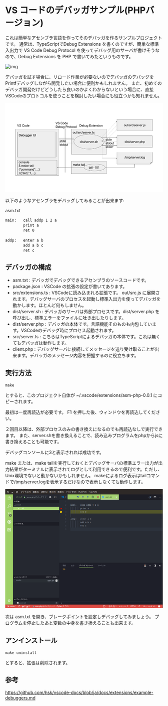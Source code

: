 # VS コードのデバッガサンプル(PHPバージョン)

これは簡単なアセンブラ言語を作ってそのデバッガを作るサンプルプロジェクトです。
通常は、TypeScriptでDebug Extensions を書くのですが、簡単な標準入出力で VS Code Debug Protocol を使ってデバッグ用のサーバが書けそうなので、Debug Extensions を PHP で書いてみたというものです。

![img](https://raw.githubusercontent.com/hsk/vscode-docs/ja/docs/extensions/images/example-debuggers/debug-arch.png)


デバッガを試す場合に、リロード作業が必要ないのでデバッガのデバッグをPrintfデバッグしながら開発したい場合に便利かもしれません。
また、初めてのデバッガ開発だけどどうしたら良いのかよくわからないという場合に、直接VSCodeのプロトコルを使うことを検討したい場合にも役立つかも知れません。

![img](https://raw.githubusercontent.com/hsk/vscode-debugger-asm-php/master/images/fig1.png)

以下のようなアセンブラをデバッグしてみることが出来ます:

asm.txt

```
main:   call addp 1 2 a
        print a
        ret 0

addp:   enter a b
        add a b c
        ret c
```

## デバッガの構成

- asm.txt : デバッガでデバッグできるアセンブラのソースコードです。
- package.json : VSCode の拡張の設定が書いてあります。
- src/extensions.ts : VSCodeに読み込まれる拡張です。 out/src.js に展開されます。デバッグサーバのプロセスを起動し標準入出力を使ってデバッガを動かします。ほとんど何もしません。
- dist/server.sh : デバッガのサーバは外部プロセスです。dist/server.php を呼び出し、標準エラーをファイルに吐き出したりします。
- dist/server.php : デバッガの本体です。言語機能そのものも内包しています。VSCodeのデバッグ時にプロセス起動されます。
- src/server.ts : こちらはTypeScriptによるデバッガの本体です。これは無くてもデバッガは動作します。
- client.php : デバッグサーバに接続してメッセージを送り受け取ることが出来ます。デバッガのメッセージ内容を把握するのに役立ちます。

## 実行方法

    make

とすると、このプロジェクト自体が ~/.vscode/extensions/asm-php-0.0.1 にコピーされます。

最初は一度再読込が必要です。 F1 を押した後、ウィンドウを再読込してください。

２回目以降は、外部プロセスのみの書き換えになるのでも再読込なしで実行できます。
また、server.shを書き換えることで、読み込みプログラムをphpからjsに書き換えることも可能です。

デバッグコンソールに3と表示されれば成功です。

make または、make tailを実行しておくとデバッグサーバの標準エラー出力が出力結果がターミナルに表示されてログとして利用できるので便利です。ただし、Unix環境でないと動かないかもしれません。
makeによるログ表示はtailコマンドで/tmp/server.logを表示するだけなので表示しなくても動作します。

![img](https://raw.githubusercontent.com/hsk/vscode-debugger-asm-php/master/images/fig2.png)

次は asm.txt を開き、ブレークポイントを設定しデバッグしてみましょう。
プログラムを停止したあと変数の中身を書き換えることも出来ます。

## アンインストール

    make uninstall

とすると、拡張は削除されます。

## 参考

https://github.com/hsk/vscode-docs/blob/ja/docs/extensions/example-debuggers.md
